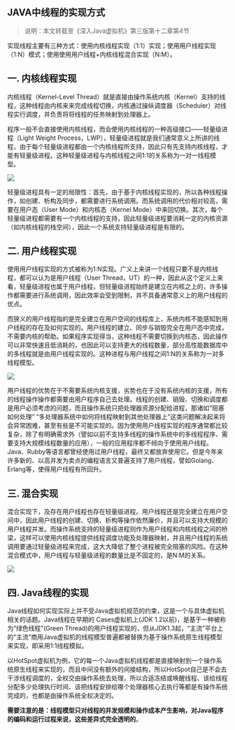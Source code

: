 ## JAVA中线程的实现方式

> 说明：本文转载至《深入Java虚拟机》第三版第十二章第4节

实现线程主要有三种方式：使用内核线程实现（1:1）实现；使用用户线程实现（1:N）模式；使用使用用户线程+内核线程混合实现（N:M）。

## 一. 内核线程实现

内核线程（Kernel-Level Thread）就是直接由操作系统内核（Kernel）支持的线程，这种线程由内核来来完成线程切换，内核通过操纵调度器（Scheduler）对线程实行调度，并负责将将线程的任务映射到处理器上。

程序一般不会直接使用内核线程，而会使用内核线程的一种高级接口——轻量级进程（Light Weight Process，LWP），轻量级进程就是我们通常意义上所讲的线程，由于每个轻量级进程都由一个内核线程所支持，因此只有先支持内核线程，才能有轻量级进程。这种轻量级进程与内核线程之间1:1的关系称为一对一线程模型。

![](E:/GitHub_Reporsitory/StudyNotes/%E5%9F%BA%E7%A1%80%E7%AC%94%E8%AE%B0/%E5%B9%B6%E5%8F%91%E7%BC%96%E7%A8%8B/images/44.png)

轻量级进程具有一定的局限性：首先，由于基于内核线程实现的，所以各种线程操作，如创建、析构及同步，都需要进行系统调用。而系统调用的代价相对较高，需要在用户态（User Mode）和内核态（Kernel Mode）中来回切换。其次，每个轻量级进程都需要有一个内核线程的支持，因此轻量级进程要消耗一定的内核资源（如内核线程的栈空间），因此一个系统支持轻量级进程是有限的。

## 二. 用户线程实现

使用用户线程实现的方式被称为1:N实现。广义上来讲一个线程只要不是内核线程，都可以认为是用户线程（User Thread，UT）的一种，因此从这个定义上来看，轻量级进程也属于用户线程，但轻量级进程始终是建立在内核之上的，许多操作都需要进行系统调用，因此效率会受到限制，并不具备通常意义上的用户线程的优点。

而狭义的用户线程指的是完全建立在用户空间的线程库上，系统内核不能感知到用户线程的存在及如何实现的。用户线程的建立、同步与销毁完全在用户态中完成，不需要内核的帮助。如果程序实现得当，这种线程不需要切换到内核态，因此操作可以非常快速且低消耗的，也因此可以支持更大的线程数量，部分高性能数据库中的多线程就是由用户线程实现的。这种进程与用户线程之间1:N的关系称为一对多线程模型。

![](E:/GitHub_Reporsitory/StudyNotes/%E5%9F%BA%E7%A1%80%E7%AC%94%E8%AE%B0/%E5%B9%B6%E5%8F%91%E7%BC%96%E7%A8%8B/images/45.png)

用户线程的优势在于不需要系统内核支援，劣势也在于没有系统内核的支援，所有的线程操作操作都需要由用户程序自己去处理。线程的创建、销毁、切换和调度都是用户必须考虑的问题，而且操作系统只把处理器资源分配给进程，那诸如“阻塞如何处理” “多处理器系统中如何将线程映射到其他处理器上”这类问题解决起来将会异常困难，甚至有些是不可能实现的。因为使用用户线程实现的程序通常都比较复杂，除了有明确需求外（譬如以前不支持多线程的操作系统中的多线程程序、需要支持大规模线程数量的应用），一般的应用程序都不倾向于使用用户线程。Java、Rubby等语言都曾经使用过用户线程，最终又都放弃使用它。但是今年来许多新的、以高并发为卖点的编程语言又普遍支持了用户线程，譬如Golang、Erlang等，使得用户线程有所回升。

## 三. 混合实现

混合实现下，及存在用户线程也存在轻量级进程。用户线程还是完全建立在用户空间中，因此用户线程的创建、切换、析构等操作依然廉价，并且可以支持大规模的用户线程并发。而操作系统支持的轻量级进程则作为用户线程和内核线程之间的桥梁，这样可以使用内核线程提供线程调度功能及处理器映射，并且用户线程的系统调用要通过轻量级进程来完成，这大大降低了整个进程被完全阻塞的风险。在这种混合模式中，用户线程与轻量级进程的数量比是不固定的，是N:M的关系。

![](E:/GitHub_Reporsitory/StudyNotes/%E5%9F%BA%E7%A1%80%E7%AC%94%E8%AE%B0/%E5%B9%B6%E5%8F%91%E7%BC%96%E7%A8%8B/images/46.png)

## 四. Java线程的实现

Java线程如何实现实际上并不受Java虚拟机规范的约束，这是一个与具体虚拟机相关的话题。Java线程在早期的 Cases虚拟机上(JDK 1.2以前)，是基于一种被称为“绿色线程"(Green Thread)的用户线程实现的，但从JDK1.3起，“主流”平台上的“主流”商用Java虚拟机的线程模型普遍都被替换为基于操作系统原生线程模型来实现，即采用1:1线程模拟。

以HotSpot虚拟机为例，它的每一个Java虚拟机线程都是直接映射到一个操作系统原生线程来实现的，而且中间没有额外的间接结构，所以HotSpot自己是不会去干涉线程调度的，全权交由操作系统去处理，所以合适冻结或唤醒线程、该给线程分配多少处理执行时间、该把线程安排给哪个处理器核心去执行等都是有操作系统完成的，也都是由操作系统全权决定的。

**需要注意的是：线程模型只对线程的并发规模和操作成本产生影响，对Java程序的编码和运行过程来说，这些差异式完全透明的**。